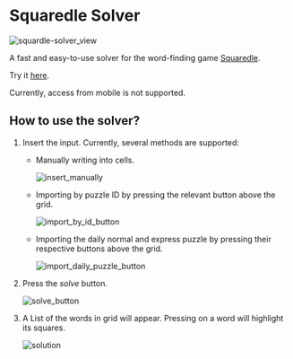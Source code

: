 # Squaredle Solver
![squardle-solver_view](link_to_image_of_solver)

A fast and easy-to-use solver for the word-finding game [Squaredle](https://squaredle.app/).

Try it [here](https://idanhalp.github.io/Squaredle-Solver/Live/).

Currently, access from mobile is not supported.

## How to use the solver?
1. Insert the input. Currently, several methods are supported:
   * Manually writing into cells.
  
     ![insert_manually](link_to_gif_of_inserting_puzzle_manually)
   * Importing by puzzle ID by pressing the relevant button above the grid.
     
     ![import_by_id_button](link_to_image_of_import_by_id_button)
   * Importing the daily normal and express puzzle by pressing their respective buttons above the grid.
  
     ![import_daily_puzzle_button](link_to_image_of_import_daily_puzzle_button)
2. Press the *solve* button.

   ![solve_button](link_to_image_of_solve_button)
4. A List of the words in grid will appear. Pressing on a word will highlight its squares.

    ![solution](link_to_gif_of_displaying_solution)

